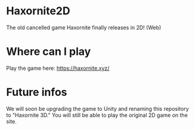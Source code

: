 # Haxornite2D
The old cancelled game Haxornite finally releases in 2D! (Web)

# Where can I play

Play the game here:
https://haxornite.xyz/

# Future infos
We will soon be upgrading the game to Unity and renaming this repository to "Haxornite 3D." You will still be able to play the original 2D game on the site.
